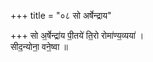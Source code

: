 +++
title = "०८ सो अर्षेन्द्राय"

+++
सो अ॒र्षेन्द्रा॑य पी॒तये॑ ति॒रो रोमा॑ण्य॒व्यया॑ ।  
सीद॒न्योना॒ वने॒ष्वा ॥